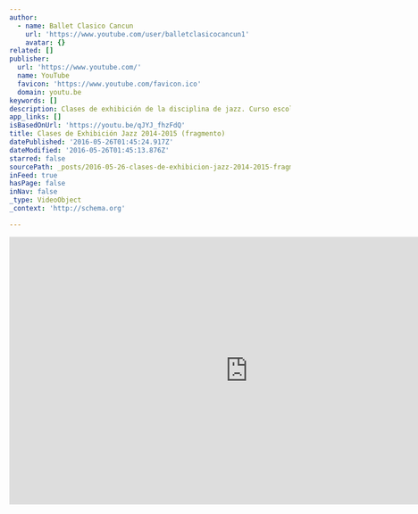 ```yaml
---
author:
  - name: Ballet Clasico Cancun
    url: 'https://www.youtube.com/user/balletclasicocancun1'
    avatar: {}
related: []
publisher:
  url: 'https://www.youtube.com/'
  name: YouTube
  favicon: 'https://www.youtube.com/favicon.ico'
  domain: youtu.be
keywords: []
description: Clases de exhibición de la disciplina de jazz. Curso escolar 2014-2015 Ballet Clásico Cancún
app_links: []
isBasedOnUrl: 'https://youtu.be/qJYJ_fhzFdQ'
title: Clases de Exhibición Jazz 2014-2015 (fragmento)
datePublished: '2016-05-26T01:45:24.917Z'
dateModified: '2016-05-26T01:45:13.876Z'
starred: false
sourcePath: _posts/2016-05-26-clases-de-exhibicion-jazz-2014-2015-fragmento.md
inFeed: true
hasPage: false
inNav: false
_type: VideoObject
_context: 'http://schema.org'

---
```

<iframe src="https://cdn.embedly.com/widgets/media.html?src=https%3A%2F%2Fwww.youtube.com%2Fembed%2FqJYJ_fhzFdQ%3Ffeature%3Doembed&amp;url=http%3A%2F%2Fwww.youtube.com%2Fwatch%3Fv%3DqJYJ_fhzFdQ&amp;image=https%3A%2F%2Fi.ytimg.com%2Fvi%2FqJYJ_fhzFdQ%2Fhqdefault.jpg&amp;key=b7d04c9b404c499eba89ee7072e1c4f7&amp;type=text%2Fhtml&amp;schema=youtube" width="854" height="480" scrolling="no" frameborder="0" allowfullscreen="" style=""></iframe>